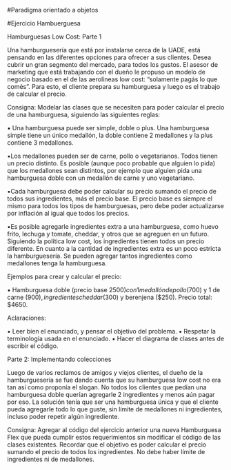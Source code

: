 #Paradigma orientado a objetos

#Ejercicio Hambuerguesa

Hamburguesas Low Cost: Parte 1

Una hamburguesería que está por instalarse cerca de la UADE, está pensando en las diferentes opciones para ofrecer a sus clientes. Desea cubrir un gran segmento del mercado, para todos los gustos. El asesor de marketing que está trabajando con el dueño le propuso un modelo de negocio basado en el de las aerolíneas low cost: “solamente pagás lo que comés”. Para esto, el cliente prepara su hamburguesa y luego es el trabajo de calcular el precio.

Consigna: Modelar las clases que se necesiten para poder calcular el precio de una hamburguesa, siguiendo las siguientes reglas:

▪︎ Una hamburguesa puede ser simple, doble o plus. Una hamburguesa simple tiene un único medallón, la doble contiene 2 medallones y la plus contiene 3 medallones.

▪︎Los medallones pueden ser de carne, pollo o vegetarianos. Todos tienen un precio distinto. Es posible (aunque poco probable que alguien lo pida) que los medallones sean distintos, por ejemplo que alguien pida una hamburguesa doble con un medallón de carne y uno vegetariano.

▪︎Cada hamburguesa debe poder calcular su precio sumando el precio de todos sus ingredientes, más el precio base. El precio base es siempre el mismo para todos los tipos de hamburguesas, pero debe poder actualizarse por inflación al igual que todos los precios.

▪︎Es posible agregarle ingredientes extra a una hamburguesa, como huevo frito, lechuga y tomate, cheddar, y otros que se agreguen en un futuro. Siguiendo la política low cost, los ingredientes tienen todos un precio diferente. En cuanto a la cantidad de ingredientes extra es un poco estricta la hamburguesería. Se pueden agregar tantos ingredientes como medallones tenga la hamburguesa.

Ejemplos para crear y calcular el precio:

▪︎ Hamburguesa doble (precio base $2500) con 1 medallón de pollo ($700) y 1 de carne ($900), ingredientes cheddar ($300) y berenjena ($250). Precio total: $4650.

Aclaraciones:

▪︎ Leer bien el enunciado, y pensar el objetivo del problema. ▪︎ Respetar la terminología usada en el enunciado. ▪︎ Hacer el diagrama de clases antes de escribir el código.

Parte 2: Implementando colecciones

Luego de varios reclamos de amigos y viejos clientes, el dueño de la hamburguesería se fue dando cuenta que su hamburguesa low cost no era tan así como proponía el slogan. No todos los clientes que pedían una hamburguesa doble querían agregarle 2 ingredientes y menos aún pagar por eso. La solución tenía que ser una hamburguesa única y que el cliente pueda agregarle todo lo que guste, sin límite de medallones ni ingredientes, incluso poder repetir algún ingrediente.

Consigna: Agregar al código del ejercicio anterior una nueva Hamburguesa Flex que pueda cumplir estos requerimientos sin modificar el código de las clases existentes. Recordar que el objetivo es poder calcular el precio sumando el precio de todos los ingredientes. No debe haber límite de ingredientes ni de medallones.
